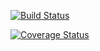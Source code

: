 [![Build Status](https://travis-ci.org/NinthHeaven/cs107test.svg?branch=main)](https://travis-ci.org/NinthHeaven/cs107test.svg?branch=main)

[![Coverage Status](https://codecov.io/gh/NinthHeaven/cs107test/branch/main/graph/badge.svg)](https://codecov.io/gh/NinthHeaven/cs107test)